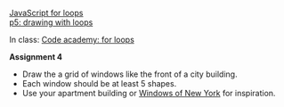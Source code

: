 [JavaScript for loops](https://owenroberts.github.io/mmp210/week4/index.html)  
[p5: drawing with loops](https://owenroberts.github.io/mmp210/week4/p5.html)  

In class: [Code academy: for loops](https://www.codecademy.com/courses/javascript-beginner-en-NhsaT/0/1)

**Assignment 4**
- Draw the a grid of windows like the front of a city building.  
- Each window should be at least 5 shapes.  
- Use your apartment building or [Windows of New York](http://windowsofnewyork.com/) for inspiration.

